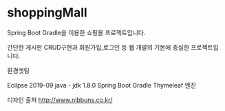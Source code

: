 # shoppingMall

Spring Boot Gradle을 이용한 쇼핑몰 프로젝트입니다.

간단한 게시판 CRUD구현과 회원가입,로그인 등 웹 개발의 기본에 충실한 프로젝트입니다.

환경셋팅 

Ecilpse 2019-09
java - jdk 1.8.0
Spring Boot Gradle
Thymeleaf 엔진

디자인 출처
http://www.nibbuns.co.kr/

